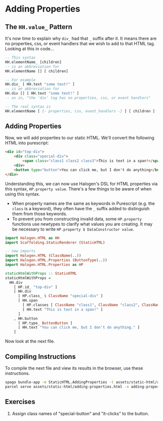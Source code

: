 # Adding Properties

## The `HH.value_` Pattern

It's now time to explain why `div_` had that `_` suffix after it. It means there are no properties, css, or event handlers that we wish to add to that HTML tag. Looking at this in code...
```purescript
-- This syntax
HH.elementName_ [children]
-- is an abbreviation for
HH.elementName [] [ children]

-- For example
HH.div_ [ HH.text "some text!" ]
-- is an abbreviation for
HH.div [] [ HH.text "some text!" ]
-- as in, "the 'div' tag has no properties, css, or event handlers"

-- The real syntax is
HH.elementName [ {- properties, css, event_handlers -} ] [ children ]
```

## Adding Properties

Now, we will add properties to our static HTML. We'll convert the following HTML into purescript:
```html
<div id="top-div">
    <div class="special-div">
        <span class="class1 class2 class3">This is text in a span!</span>
    <div>
    <button type="button">You can click me, but I don't do anything</button>
</div>
```

Understanding this, we can now use Halogen's DSL for HTML properties via this syntax, `HP.property value`. There's a few things to be aware of when using this syntax.
- When property names are the same as keywords in Purescript (e.g. the `class` is a keyword), they often have the `_` suffix added to distinguish them from those keywords.
- To prevent you from constructing invalid data, some `HP.property` functions use newtypes to clarify what values you are creating. It may be necessary to write `HP.property $ DataConstructor value`.
```purescript
import Halogen.HTML as HH
import Scaffolding.StaticRenderer (StaticHTML)

-- new imports
import Halogen.HTML (ClassName(..))
import Halogen.HTML.Properties (ButtonType(..))
import Halogen.HTML.Properties as HP

staticHtmlWithProps :: StaticHTML
staticHtmlWithProps =
  HH.div
    [ HP.id_ "top-div" ]
    [ HH.div
      [ HP.class_ $ ClassName "special-div" ]
      [ HH.span
        [ HP.classes [ ClassName "class1", ClassName "class2", ClassName "class3" ] ]
        [ HH.text "This is text in a span!" ]
      ]
    , HH.button
      [ HP.type_ ButtonButton ]
      [ HH.text "You can click me, but I don't do anything." ]
    ]

```

Now look at the next file.

## Compiling Instructions

To compile the next file and view its results in the browser, use these instructions.

```bash
spago bundle-app -m StaticHTML.AddingProperties -t assets/static-html/adding-properties.js
parcel serve assets/static-html/adding-properties.html -o adding-properties--parcelified.html --open
```

## Exercises
1. Assign class names of "special-button" and "it-clicks" to the button.